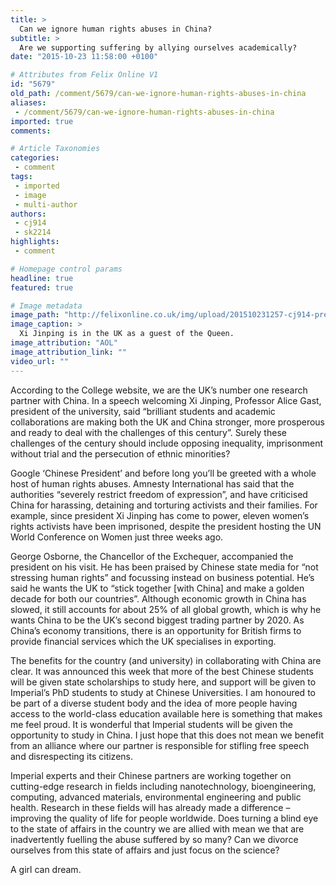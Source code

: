 ```yaml
---
title: >
  Can we ignore human rights abuses in China?
subtitle: >
  Are we supporting suffering by allying ourselves academically?
date: "2015-10-23 11:58:00 +0100"

# Attributes from Felix Online V1
id: "5679"
old_path: /comment/5679/can-we-ignore-human-rights-abuses-in-china
aliases:
 - /comment/5679/can-we-ignore-human-rights-abuses-in-china
imported: true
comments:

# Article Taxonomies
categories:
 - comment
tags:
 - imported
 - image
 - multi-author
authors:
 - cj914
 - sk2214
highlights:
 - comment

# Homepage control params
headline: true
featured: true

# Image metadata
image_path: "http://felixonline.co.uk/img/upload/201510231257-cj914-president-of-china.jpg"
image_caption: >
  Xi Jinping is in the UK as a guest of the Queen.
image_attribution: "AOL"
image_attribution_link: ""
video_url: ""
---
```


According to the College website, we are the UK’s number one research partner with China. In a speech welcoming Xi Jinping, Professor Alice Gast, president of the university, said “brilliant students and academic collaborations are making both the UK and China stronger, more prosperous and ready to deal with the challenges of this century”. Surely these challenges of the century should include opposing inequality, imprisonment without trial and the persecution of ethnic minorities?

Google ‘Chinese President’ and before long you’ll be greeted with a whole host of human rights abuses. Amnesty International has said that the authorities “severely restrict freedom of expression”, and have criticised China for harassing, detaining and torturing activists and their families. For example, since president Xi Jinping has come to power, eleven women’s rights activists have been imprisoned, despite the president hosting the UN World Conference on Women just three weeks ago.

George Osborne, the Chancellor of the Exchequer, accompanied the president on his visit. He has been praised by Chinese state media for “not stressing human rights” and focussing instead on business potential. He’s said he wants the UK to “stick together [with China] and make a golden decade for both our countries”. Although economic growth in China has slowed, it still accounts for about 25% of all global growth, which is why he wants China to be the UK’s second biggest trading partner by 2020. As China’s economy transitions, there is an opportunity for British firms to provide financial services which the UK specialises in exporting.

The benefits for the country (and university) in collaborating with China are clear. It was announced this week that more of the best Chinese students will be given state scholarships to study here, and support will be given to Imperial’s PhD students to study at Chinese Universities. I am honoured to be part of a diverse student body and the idea of more people having access to the world-class education available here is something that makes me feel proud. It is wonderful that Imperial students will be given the opportunity to study in China. I just hope that this does not mean we benefit from an alliance where our partner is responsible for stifling free speech and disrespecting its citizens.

Imperial experts and their Chinese partners are working together on cutting-edge research in fields including nanotechnology, bioengineering, computing, advanced materials, environmental engineering and public health. Research in these fields will has already made a difference – improving the quality of life for people worldwide. Does turning a blind eye to the state of affairs in the country we are allied with mean we that are inadvertently fuelling the abuse suffered by so many? Can we divorce ourselves from this state of affairs and just focus on the science?

A girl can dream.
